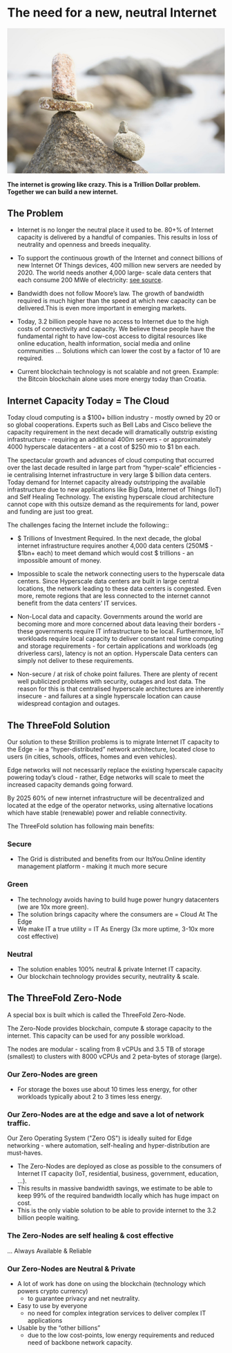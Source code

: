 # The need for a new, neutral Internet

![Logo](./img/the_need_for_new.jpg)

**The internet is growing like crazy. This is a Trillion Dollar problem.**
<BR>
**Together we can build a new internet.**

## The Problem

- Internet is no longer the neutral place it used to be. 80+% of Internet capacity is delivered by a handful of companies. This results in loss of neutrality and openness and breeds inequality.

- To support the continuous growth of the Internet and connect billions of new Internet Of Things devices, 400 million new servers are needed by 2020. The world needs another 4,000 large- scale data centers that each consume 200 MWe of electricity: [see source](http://bit.ly/1UPUZYG).

- Bandwidth does not follow Moore’s law. The growth of bandwidth required is much higher than the speed at which new capacity can be delivered.This is even more important in emerging markets.

- Today, 3.2 billion people have no access to Internet due to the high costs of connectivity and capacity. We believe these people have the fundamental right to have low-cost access to digital resources like online education, health information, social media and online communities ...
Solutions which can lower the cost by a factor of 10 are required.

- Current blockchain technology is not scalable and not green. Example: the Bitcoin blockchain alone uses more energy today than Croatia.


## Internet Capacity Today = The Cloud

Today cloud computing is a $100+ billion industry - mostly owned by 20 or so global cooperations. Experts such as Bell Labs and Cisco believe the capacity requirement in the next decade will dramatically outstrip existing infrastructure - requiring an additional 400m servers - or approximately 4000 hyperscale datacenters - at a cost of $250 mio to $1 bn each.

The spectacular growth and advances of cloud computing that occurred over the last decade resulted in large part from “hyper-scale” efficiencies - ie centralising Internet infrastructure in very large $ billion data centers.  Today demand for Internet capacity already outstripping the available infrastructure due to new applications like Big Data, Internet of Things (IoT) and Self Healing Technology.  The existing hyperscale cloud architecture cannot cope with this outsize demand as the requirements for land, power and funding are just too great.  

The challenges facing the Internet include the following::

- $ Trillions of Investment Required.  In the next decade, the global internet infrastructure requires another 4,000 data centers (250M$ - $1bn+ each) to meet demand which would cost $ trillions - an impossible amount of money.

- Impossible to scale the network connecting users to the hyperscale data centers.  Since Hyperscale data centers are built in large central locations, the network leading to these data centers is congested.  Even more, remote regions that are less connected to the internet cannot benefit from the data centers’ IT services.

- Non-Local data and capacity.  Governments around the world are becoming more and more concerned about data leaving their borders - these governments require IT infrastructure to be local.  Furthermore, IoT workloads require local capacity to deliver constant real time computing and storage requirements - for certain applications and workloads (eg driverless cars), latency is not an option.   Hyperscale Data centers can simply not deliver to these requirements.

- Non-secure / at risk of choke point failures.  There are plenty of recent well publicized problems with security, outages and lost data.  The reason for this is that centralised hyperscale architectures are inherently insecure - and failures at a single hyperscale location can cause widespread contagion and outages.



## The ThreeFold Solution

Our solution to these $trillion problems is to migrate Internet IT capacity to the Edge - ie a “hyper-distributed” network architecture, located close to users (in cities, schools, offices, homes and even vehicles).

Edge networks will not necessarily replace the existing hyperscale capacity powering today’s cloud - rather, Edge networks will scale to meet the increased capacity demands going forward.

By 2025 60% of new internet infrastructure will be decentralized and located at the edge of the operator networks, using alternative locations which have stable (renewable) power and reliable connectivity.

The ThreeFold solution has following main benefits:


### Secure

- The Grid is distributed and benefits from our ItsYou.Online identity management platform - making it much more secure

### Green

- The technology avoids having to build huge power hungry datacenters (we are 10x more green).
- The solution brings capacity where the consumers are = Cloud At The Edge
- We make IT a true utility = IT As Energy (3x more uptime, 3-10x more cost effective)

### Neutral

- The solution enables 100% neutral & private Internet IT capacity.
- Our blockchain technology provides security, neutrality & scale.


## The ThreeFold Zero-Node

A special box is built which is called the ThreeFold Zero-Node.

The Zero-Node provides blockchain, compute & storage capacity to the internet.
This capacity can be used for any possible workload.

The nodes are modular - scaling from 8 vCPUs and 3.5 TB of storage (smallest) to clusters with 8000 vCPUs and 2 peta-bytes of storage (large).

### Our Zero-Nodes are green

- For storage the boxes use about 10 times less energy, for other workloads typically about 2 to 3 times less energy.

### Our Zero-Nodes are at the edge and save a lot of network traffic.

Our Zero Operating System ("Zero OS") is ideally suited for Edge networking - where automation, self-healing and hyper-distribution are must-haves.  
- The Zero-Nodes are deployed as close as possible to the consumers of Internet IT capacity (IoT, residential, business, government, education, …).
- This results in massive bandwidth savings, we estimate to be able to keep 99% of the required bandwidth locally which has huge impact on cost.
- This is the only viable solution to be able to provide internet to the 3.2 billion people waiting.

### The Zero-Nodes are self healing & cost effective

... Always Available & Reliable

### Our Zero-Nodes are Neutral & Private

- A lot of work has done on using the blockchain (technology which powers crypto currency)
	- to guarantee privacy and net neutrality.
- Easy to use by everyone
	- no need for complex integration services to deliver complex IT applications
- Usable by the “other billions”
	- due to the low cost-points, low energy requirements and reduced need of backbone network capacity.

